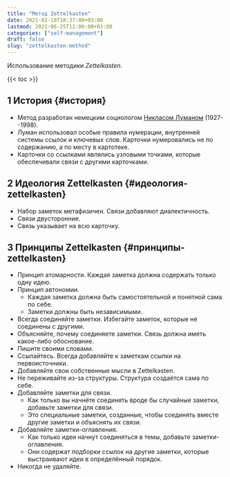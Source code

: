 ```yaml
---
title: "Метод Zettelkasten"
date: 2021-02-18T18:37:00+03:00
lastmod: 2021-06-25T11:00:00+03:00
categories: ["self-management"]
draft: false
slug: "zettelkasten-method"
---
```


Использование методики _Zettelkasten_.

<!--more-->

{{< toc >}}


## <span class="section-num">1</span> История {#история}

-   Метод разработан немецким социологом [Никласом Луманом](https://ru.wikipedia.org/wiki/%D0%9B%D1%83%D0%BC%D0%B0%D0%BD,%5F%D0%9D%D0%B8%D0%BA%D0%BB%D0%B0%D1%81) (1927--1998).
-   Луман использовал особые правила нумерации, внутренней системы ссылок и ключевых слов. Карточки нумеровались не по содержанию, а по месту в картотеке.
-   Карточки со ссылками являлись узловыми точками, которые обеспечивали связи с другими карточками.


## <span class="section-num">2</span> Идеология Zettelkasten {#идеология-zettelkasten}

-   Набор заметок метафизичен. Связи добавляют диалектичность.
-   Связи двусторонние.
-   Связь указывает на всю карточку.


## <span class="section-num">3</span> Принципы Zettelkasten {#принципы-zettelkasten}

-   Принцип атомарности. Каждая заметка должна содержать только одну идею.
-   Принцип автономии.
    -   Каждая заметка должна быть самостоятельной и понятной сама по себе.
    -   Заметки должны быть независимыми.
-   Всегда соединяйте заметки. Избегайте заметок, которые не соединены с другими.
-   Объясняйте, почему соединяете заметки. Связь должна иметь какое-либо обоснование.
-   Пишите своими словами.
-   Ссылайтесь. Всегда добавляйте к заметкам ссылки на первоисточники.
-   Добавляйте свои собственные мысли в Zettelkasten.
-   Не переживайте из-за структуры. Структура создаётся сама по себе.
-   Добавляйте заметки для связи.
    -   Как только вы начнёте соединять вроде бы случайные заметки, добавьте заметки для связи.
    -   Это специальные заметки, созданные, чтобы соединять вместе другие заметки и объяснять их связи.
-   Добавляйте заметки-оглавления.
    -   Как только идеи начнут соединяться в темы, добавьте заметки-оглавления.
    -   Они содержат подборки ссылок на другие заметки, которые выстраивают идеи в определённый порядок.
-   Никогда не удаляйте.
